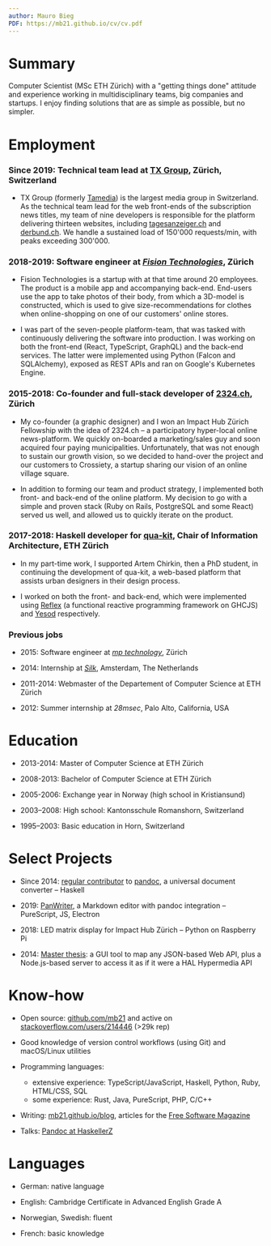 ```yaml
---
author: Mauro Bieg
PDF: https://mb21.github.io/cv/cv.pdf
---
```


# Summary

Computer Scientist (MSc ETH Zürich) with a "getting things done" attitude and experience
working in multidisciplinary teams, big companies and startups.
I enjoy finding solutions that are as simple as possible, but no simpler.
<!-- Seeking to... -->

# Employment

### Since 2019: Technical team lead at [TX Group](https://tx.group), Zürich, Switzerland

- TX Group (formerly [Tamedia](https://www.tamedia.ch)) is the largest media group in Switzerland. As the technical team lead for the web front-ends of the subscription news titles, my team of nine developers is responsible for the platform delivering thirteen websites, including [tagesanzeiger.ch](https://www.tagesanzeiger.ch) and [derbund.ch](https://www.derbund.ch/). We handle a sustained load of 150'000 requests/min, with peaks exceeding 300'000.

<!--
  - I helped grow skill-sets of my team members, improve inter-team communication and processes
  - Next.js, introduced TypeScript
  - AWS
  -->


### 2018-2019: Software engineer at _[Fision Technologies](https://fision-technologies.com)_, Zürich

- Fision Technologies is a startup with at that time around 20 employees. The product is a mobile app and accompanying back-end. End-users use the app to take photos of their body, from which a 3D-model is constructed, which is used to give size-recommendations for clothes when online-shopping on one of our customers' online stores.

- I was part of the seven-people platform-team, that was tasked with continuously delivering the software into production. I was working on both the front-end (React, TypeScript, GraphQL) and the back-end services. The latter were implemented using Python (Falcon and SQLAlchemy), exposed as REST APIs and ran on Google's Kubernetes Engine.


### 2015-2018: Co-founder and full-stack developer of [2324.ch](https://2324.ch), Zürich

- My co-founder (a graphic designer) and I won an Impact Hub Zürich Fellowship with the idea of 2324.ch – a participatory hyper-local online news-platform. We quickly on-boarded a marketing/sales guy and soon acquired four paying municipalities. Unfortunately, that was not enough to sustain our growth vision, so we decided to hand-over the project and our customers to Crossiety, a startup sharing our vision of an online village square.

- In addition to forming our team and product strategy, I implemented both front- and back-end of the online platform. My decision to go with a simple and proven stack (Ruby on Rails, PostgreSQL and some React) served us well, and allowed us to quickly iterate on the product.

### 2017-2018: Haskell developer for [qua-kit](https://github.com/achirkin/qua-kit), Chair of Information Architecture, ETH Zürich

- In my part-time work, I supported Artem Chirkin, then a PhD student, in continuing the development of qua-kit, a web-based platform that assists urban designers in their design process.

- I worked on both the front- and back-end, which were implemented using [Reflex](https://github.com/reflex-frp/reflex) (a functional reactive programming framework on GHCJS) and [Yesod](https://www.yesodweb.com) respectively.

### Previous jobs

- 2015: Software engineer at _[mp technology](http://www.mptechnology.ch/)_, Zürich
<!--Java and AngularJS-->

- 2014: Internship at _[Silk](http://www.silk.co)_, Amsterdam, The Netherlands

- 2011-2014: Webmaster of the Departement of Computer Science at ETH Zürich

- 2012: Summer internship at *28msec*, Palo Alto, California, USA


# Education

- 2013-2014: Master of Computer Science at ETH Zürich

- 2008-2013: Bachelor of Computer Science at ETH Zürich

- 2005-2006: Exchange year in Norway (high school in Kristiansund)

- 2003–2008: High school: Kantonsschule Romanshorn, Switzerland

- 1995–2003: Basic education in Horn, Switzerland


# Select Projects

- Since 2014: [regular contributor](https://github.com/jgm/pandoc/commits?author=mb21) to [pandoc](https://pandoc.org), a universal document converter – Haskell

- 2019: [PanWriter](https://panwriter.com), a Markdown editor with pandoc integration – PureScript, JS, Electron

- 2018: LED matrix display for Impact Hub Zürich – Python on Raspberry Pi

- 2014: [Master thesis](https://github.com/mb21/api-explorer): a GUI tool to map any JSON-based Web API, plus a Node.js-based server to access it as if it were a HAL Hypermedia API


# Know-how

- Open source: [github.com/mb21](https://github.com/mb21) and active on [stackoverflow.com/users/214446](http://stackoverflow.com/users/214446/mb21) (>29k rep)

- Good knowledge of version control workflows (using Git) and macOS/Linux utilities

- Programming languages:
  - extensive experience: TypeScript/JavaScript, Haskell, Python, Ruby, HTML/CSS, SQL
  - some experience: Rust, Java, PureScript, PHP, C/C++

- Writing: [mb21.github.io/blog](https://mb21.github.io/blog/), articles for the [Free Software Magazine](http://freesoftwaremagazine.com/authors/Mauro%20Bieg/)

- Talks: [Pandoc at HaskellerZ](https://www.youtube.com/watch?v=pvWG4OgkZes)


# Languages

- German: native language

- English: Cambridge Certificate in Advanced English Grade A

- Norwegian, Swedish: fluent

- French: basic knowledge
